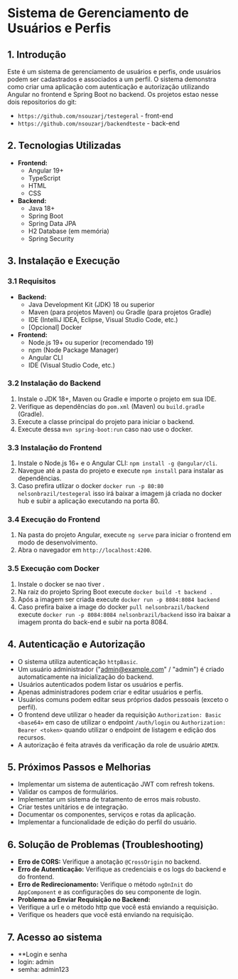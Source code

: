 # Sistema de Gerenciamento de Usuários e Perfis

## 1. Introdução

Este é um sistema de gerenciamento de usuários e perfis, onde usuários podem ser cadastrados e associados a um perfil. O sistema demonstra como criar uma aplicação com autenticação e autorização utilizando Angular no frontend e Spring Boot no backend.
Os projetos estao nesse dois repositorios do git:
- `https://github.com/nsouzarj/testegeral` - front-end
- `https://github.com/nsouzarj/backendteste` - back-end


## 2. Tecnologias Utilizadas

*   **Frontend:**
    *   Angular 19+
    *   TypeScript
    *   HTML
    *   CSS
*   **Backend:**
    *   Java 18+
    *   Spring Boot
    *   Spring Data JPA
    *   H2 Database (em memória)
    *   Spring Security

## 3. Instalação e Execução

### 3.1 Requisitos

*   **Backend:**
    *   Java Development Kit (JDK) 18 ou superior
    *   Maven (para projetos Maven) ou Gradle (para projetos Gradle)
    *   IDE (IntelliJ IDEA, Eclipse, Visual Studio Code, etc.)
     *   [Opcional] Docker
*   **Frontend:**
    *   Node.js 19+ ou superior (recomendado 19)
    *   npm (Node Package Manager)
    *   Angular CLI
    *   IDE (Visual Studio Code, etc.)

### 3.2 Instalação do Backend

1.  Instale o JDK 18+, Maven ou Gradle e importe o projeto em sua IDE.
2.  Verifique as dependências do `pom.xml` (Maven) ou `build.gradle` (Gradle).
3.  Execute a classe principal do projeto para iniciar o backend.
4.  Execute dessa `mvn spring-boot:run` caso nao use o docker.


### 3.3 Instalação do Frontend

1.  Instale o Node.js 16+ e o Angular CLI: `npm install -g @angular/cli`.
2.  Navegue até a pasta do projeto e execute `npm install` para instalar as dependências.
4.  Caso prefira utlizar o docker `docker run -p 80:80 nelsonbrazil/testegeral` isso irá baixar a imagem já criada no docker hub e subir a aplicação executando na porta 80.

### 3.4 Execução do Frontend

1.  Na pasta do projeto Angular, execute `ng serve` para iniciar o frontend em modo de desenvolvimento.
2.  Abra o navegador em `http://localhost:4200`.

### 3.5 Execução com Docker
1. Instale o docker se nao tiver .
2. Na raiz do projeto Spring Boot execute `docker build -t backend .`
3. Após a imagem ser criada execute `docker run -p 8084:8084 backend`
4. Caso prefira baixe a image do  docker `pull nelsonbrazil/backend`  execute  `docker run -p 8084:8084 nelsonbrazil/backend` isso ira baixar a imagem pronta do back-end e subir na porta 8084.

## 4. Autenticação e Autorização

*   O sistema utiliza autenticação `httpBasic`.
*   Um usuário administrador ("admin@example.com" / "admin") é criado automaticamente na inicialização do backend.
*   Usuários autenticados podem listar os usuários e perfis.
*   Apenas administradores podem criar e editar usuários e perfis.
*   Usuários comuns podem editar seus próprios dados pessoais (exceto o perfil).
*  O frontend deve utilizar o header da requisição `Authorization: Basic <base64>` em caso de utilizar o endpoint `/auth/login` ou `Authorization: Bearer <token>` quando utilizar o endpoint de listagem e edição dos recursos.
* A autorização é feita através da verificação da role de usuário `ADMIN`.

## 5. Próximos Passos e Melhorias

*   Implementar um sistema de autenticação JWT com refresh tokens.
*   Validar os campos de formulários.
*   Implementar um sistema de tratamento de erros mais robusto.
*   Criar testes unitários e de integração.
*   Documentar os componentes, serviços e rotas da aplicação.
*  Implementar a funcionalidade de edição do perfil do usuário.
## 6. Solução de Problemas (Troubleshooting)

*   **Erro de CORS:** Verifique a anotação `@CrossOrigin` no backend.
*   **Erro de Autenticação:** Verifique as credenciais e os logs do backend e do frontend.
*   **Erro de Redirecionamento:** Verifique o método `ngOnInit` do `AppComponent` e as configurações do seu componente de login.
* **Problema ao Enviar Requisição no Backend:**
 *  Verifique a url e o método http que você está enviando a requisição.
 *  Verifique os headers que você está enviando na requisição.

## 7. Acesso ao sistema

*  **Login e senha
*  login: admin
*  semha: admin123

  
